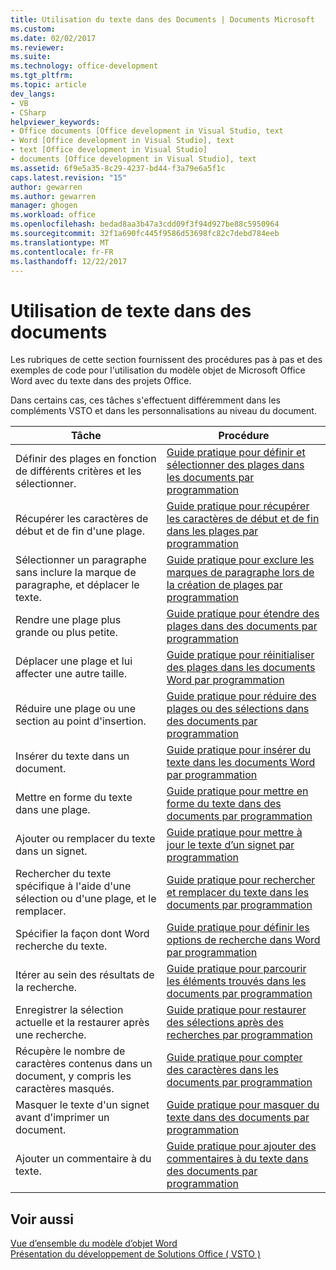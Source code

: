 ```yaml
---
title: Utilisation du texte dans des Documents | Documents Microsoft
ms.custom: 
ms.date: 02/02/2017
ms.reviewer: 
ms.suite: 
ms.technology: office-development
ms.tgt_pltfrm: 
ms.topic: article
dev_langs:
- VB
- CSharp
helpviewer_keywords:
- Office documents [Office development in Visual Studio, text
- Word [Office development in Visual Studio], text
- text [Office development in Visual Studio]
- documents [Office development in Visual Studio], text
ms.assetid: 6f9e5a35-8c29-4237-bd44-f3a79e6a5f1c
caps.latest.revision: "15"
author: gewarren
ms.author: gewarren
manager: ghogen
ms.workload: office
ms.openlocfilehash: bedad8aa3b47a3cdd09f3f94d927be88c5950964
ms.sourcegitcommit: 32f1a690fc445f9586d53698fc82c7debd784eeb
ms.translationtype: MT
ms.contentlocale: fr-FR
ms.lasthandoff: 12/22/2017
---
```

# <a name="working-with-text-in-documents"></a>Utilisation de texte dans des documents
  Les rubriques de cette section fournissent des procédures pas à pas et des exemples de code pour l'utilisation du modèle objet de Microsoft Office Word avec du texte dans des projets Office.  
  
 Dans certains cas, ces tâches s'effectuent différemment dans les compléments VSTO et dans les personnalisations au niveau du document.  
  
|Tâche|Procédure|  
|----------|---------------|  
|Définir des plages en fonction de différents critères et les sélectionner.|[Guide pratique pour définir et sélectionner des plages dans les documents par programmation](../vsto/how-to-programmatically-define-and-select-ranges-in-documents.md)|  
|Récupérer les caractères de début et de fin d'une plage.|[Guide pratique pour récupérer les caractères de début et de fin dans les plages par programmation](../vsto/how-to-programmatically-retrieve-start-and-end-characters-in-ranges.md)|  
|Sélectionner un paragraphe sans inclure la marque de paragraphe, et déplacer le texte.|[Guide pratique pour exclure les marques de paragraphe lors de la création de plages par programmation](../vsto/how-to-programmatically-exclude-paragraph-marks-when-creating-ranges.md)|  
|Rendre une plage plus grande ou plus petite.|[Guide pratique pour étendre des plages dans des documents par programmation](../vsto/how-to-programmatically-extend-ranges-in-documents.md)|  
|Déplacer une plage et lui affecter une autre taille.|[Guide pratique pour réinitialiser des plages dans les documents Word par programmation](../vsto/how-to-programmatically-reset-ranges-in-word-documents.md)|  
|Réduire une plage ou une section au point d'insertion.|[Guide pratique pour réduire des plages ou des sélections dans des documents par programmation](../vsto/how-to-programmatically-collapse-ranges-or-selections-in-documents.md)|  
|Insérer du texte dans un document.|[Guide pratique pour insérer du texte dans les documents Word par programmation](../vsto/how-to-programmatically-insert-text-into-word-documents.md)|  
|Mettre en forme du texte dans une plage.|[Guide pratique pour mettre en forme du texte dans des documents par programmation](../vsto/how-to-programmatically-format-text-in-documents.md)|  
|Ajouter ou remplacer du texte dans un signet.|[Guide pratique pour mettre à jour le texte d’un signet par programmation](../vsto/how-to-programmatically-update-bookmark-text.md)|  
|Rechercher du texte spécifique à l'aide d'une sélection ou d'une plage, et le remplacer.|[Guide pratique pour rechercher et remplacer du texte dans les documents par programmation](../vsto/how-to-programmatically-search-for-and-replace-text-in-documents.md)|  
|Spécifier la façon dont Word recherche du texte.|[Guide pratique pour définir les options de recherche dans Word par programmation](../vsto/how-to-programmatically-set-search-options-in-word.md)|  
|Itérer au sein des résultats de la recherche.|[Guide pratique pour parcourir les éléments trouvés dans les documents par programmation](../vsto/how-to-programmatically-loop-through-found-items-in-documents.md)|  
|Enregistrer la sélection actuelle et la restaurer après une recherche.|[Guide pratique pour restaurer des sélections après des recherches par programmation](../vsto/how-to-programmatically-restore-selections-after-searches.md)|  
|Récupère le nombre de caractères contenus dans un document, y compris les caractères masqués.|[Guide pratique pour compter des caractères dans les documents par programmation](../vsto/how-to-programmatically-count-characters-in-documents.md)|  
|Masquer le texte d'un signet avant d'imprimer un document.|[Guide pratique pour masquer du texte dans des documents par programmation](../vsto/how-to-programmatically-hide-text-in-documents.md)|  
|Ajouter un commentaire à du texte.|[Guide pratique pour ajouter des commentaires à du texte dans des documents par programmation](../vsto/how-to-programmatically-add-comments-to-text-in-documents.md)|  
  
## <a name="see-also"></a>Voir aussi  
 [Vue d’ensemble du modèle d’objet Word](../vsto/word-object-model-overview.md)   
 [Présentation du développement de Solutions Office &#40; VSTO &#41;](../vsto/office-solutions-development-overview-vsto.md)  
  
  